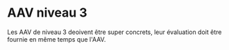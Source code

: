 
# AAV niveau 3 

Les AAV de niveau 3 deoivent être super concrets, leur évaluation doit être fournie en même temps que l'AAV.

